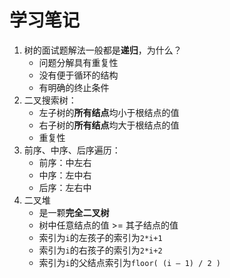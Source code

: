 # 学习笔记
1. 树的面试题解法一般都是**递归**，为什么？
    * 问题分解具有重复性
    * 没有便于循环的结构  
    * 有明确的终止条件
2. 二叉搜索树：
    * 左子树的**所有结点**均小于根结点的值
    * 右子树的**所有结点**均大于根结点的值
    * 重复性
3. 前序、中序、后序遍历：
    * 前序：中左右
    * 中序：左中右
    * 后序：左右中
4. 二叉堆
    * 是一颗**完全二叉树**
    * 树中任意结点的值 >= 其子结点的值
    * 索引为`i`的左孩子的索引为`2*i+1`
    * 索引为`i`的右孩子的索引为`2*i+2`
    * 索引为`i`的父结点索引为`floor( (i – 1) / 2 )`
  